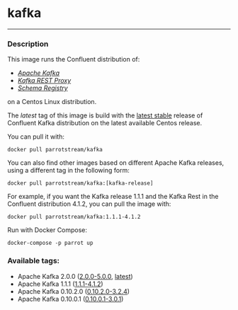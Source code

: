 # **kafka**
___

### Description

This image runs the Confluent distribution of:

 * [*Apache Kafka*](https://github.com/confluentinc/kafka.git)
 * [*Kafka REST Proxy*](https://github.com/confluentinc/kafka-rest.git)
 * [*Schema Registry*](https://github.com/confluentinc/schema-registry)

on a Centos Linux distribution.

The *latest* tag of this image is build with the [latest stable](https://github.com/confluentinc/kafka/releases/tag/v5.0.0) release of Confluent Kafka distribution on the latest available Centos release.

You can pull it with:

    docker pull parrotstream/kafka


You can also find other images based on different Apache Kafka releases, using a different tag in the following form:

    docker pull parrotstream/kafka:[kafka-release]


For example, if you want the Kafka release 1.1.1 and the Kafka Rest in the Confluent distribution 4.1.2, you can pull the image with:

    docker pull parrotstream/kafka:1.1.1-4.1.2

Run with Docker Compose:

    docker-compose -p parrot up

### Available tags:

- Apache Kafka 2.0.0 ([2.0.0-5.0.0](https://github.com/parrot-stream/docker-kafka/blob/2.0.0-5.0.0/Dockerfile), [latest](https://github.com/parrot-stream/docker-kafka/blob/latest/Dockerfile))
- Apache Kafka 1.1.1 ([1.1.1-4.1.2](https://github.com/parrot-stream/docker-kafka/blob/1.1.1-4.1.2/Dockerfile))
- Apache Kafka 0.10.2.0 ([0.10.2.0-3.2.4](https://github.com/parrot-stream/docker-kafka/blob/0.10.2.0-3.2.4/Dockerfile))
- Apache Kafka 0.10.0.1 ([0.10.0.1-3.0.1](https://github.com/parrot-stream/docker-kafka/blob/0.10.0.1-3.0.1/Dockerfile))
